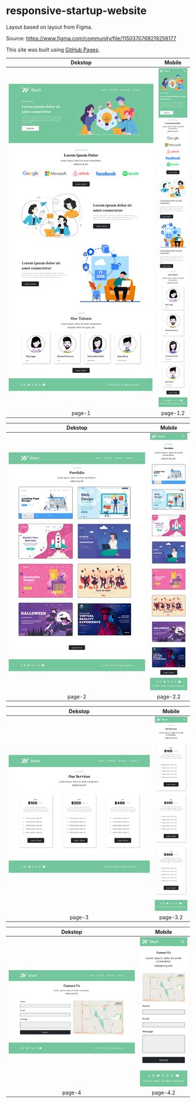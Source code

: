 # responsive-startup-website

Layout based on layout from Figma.<br>

Source: https://www.figma.com/community/file/1150370769219258177<br>

This site was built using [GitHub Pages](https://b13d.github.io/responsive-startup-website/).

Dekstop |  Mobile
:-------------------------:|:-------------------------:
![alt text](Images/page-1.png) |  ![alt text](Images/page-1.2.png)
page-1 | page-1.2

Dekstop |  Mobile
:-------------------------:|:-------------------------:
![alt text](Images/page-2.png) |  ![alt text](Images/page-2.2.png)
page-2 | page-2.2

Dekstop |  Mobile
:-------------------------:|:-------------------------:
![alt text](Images/page-3.png) |  ![alt text](Images/page-3.2.png)
page-3 | page-3.2

Dekstop |  Mobile
:-------------------------:|:-------------------------:
![alt text](Images/page-4.png) |  ![alt text](Images/page-4.2.png)
page-4 | page-4.2
